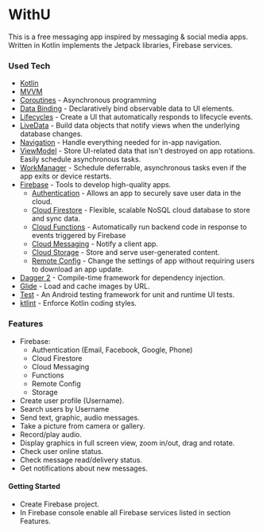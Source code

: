 # WithU
This is a free messaging app inspired by messaging & social media apps. Written in Kotlin implements the Jetpack libraries, Firebase services.


### Used Tech
* [Kotlin](https://kotlinlang.org/)
* [MVVM](https://developer.android.com/jetpack/docs/guide)
* [Coroutines](https://kotlinlang.org/docs/reference/coroutines-overview.html) - Asynchronous programming 
* [Data Binding](https://developer.android.com/topic/libraries/data-binding/) - Declaratively bind observable data to UI elements.
* [Lifecycles](https://developer.android.com/topic/libraries/architecture/lifecycle) - Create a UI that automatically responds to lifecycle events.
* [LiveData](https://developer.android.com/topic/libraries/architecture/livedata) - Build data objects that notify views when the underlying database changes.
* [Navigation](https://developer.android.com/guide/navigation/) - Handle everything needed for in-app navigation.
* [ViewModel](https://developer.android.com/topic/libraries/architecture/viewmodel) - Store UI-related data that isn't destroyed on app rotations. Easily schedule asynchronous tasks.
* [WorkManager](https://developer.android.com/topic/libraries/architecture/workmanager) - Schedule deferrable, asynchronous tasks even if the app exits or device restarts.
* [Firebase](https://firebase.google.com/docs) - Tools to develop high-quality apps.
  - [Authentication](https://firebase.google.com/docs) - Allows an app to securely save user data in the cloud.
  - [Cloud Firestore](https://firebase.google.com/docs/firestore) - Flexible, scalable NoSQL cloud database to store and sync data.
  - [Cloud Functions](https://firebase.google.com/docs/functions) - Automatically run backend code in response to events triggered by Firebase 
  - [Cloud Messaging](https://firebase.google.com/docs/cloud-messaging) - Notify a client app.
  - [Cloud Storage](https://firebase.google.com/docs/storage) - Store and serve user-generated content.
  - [Remote Config](https://firebase.google.com/docs/remote-config) - Change the settings of app without requiring users to download an app update.
* [Dagger 2](https://github.com/google/dagger) - Compile-time framework for dependency injection.
* [Glide](https://github.com/bumptech/glide) - Load and cache images by URL.
* [Test](https://developer.android.com/training/testing/) - An Android testing framework for unit and runtime UI tests.
* [ktlint](https://ktlint.github.io/) - Enforce Kotlin coding styles.


### Features
* Firebase: 
  - Authentication (Email, Facebook, Google, Phone)
  - Cloud Firestore
  - Cloud Messaging
  - Functions
  - Remote Config
  - Storage
* Create user profile (Username).
* Search users by Username
* Send text, graphic, audio messages.
* Take a picture from camera or gallery.
* Record/play audio.
* Display graphics in full screen view, zoom in/out, drag and rotate.
* Check user online status.
* Check message read/delivery status.
* Get notifications about new messages.


#### Getting Started
* Create Firebase project.
* In Firebase console enable all Firebase services listed in section Features.



